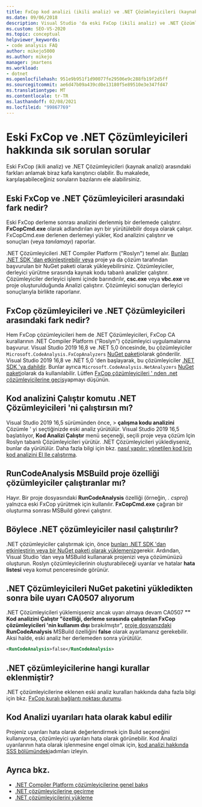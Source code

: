 ```yaml
---
title: FxCop kod analizi (ikili analiz) ve .NET Çözümleyicileri (kaynak analizi)
ms.date: 09/06/2018
description: Visual Studio 'da eski FxCop (ikili analiz) ve .NET Çözümleyicileri (kaynak analizi) arasındaki farkı anlayın. Bu Çözümleyicileri nasıl kullanacağınızı öğrenmek için bkz. sorulara yanıtlar.
ms.custom: SEO-VS-2020
ms.topic: conceptual
helpviewer_keywords:
- code analysis FAQ
author: mikejo5000
ms.author: mikejo
manager: jmartens
ms.workload:
- dotnet
ms.openlocfilehash: 951e9b951f1d90077fe29506e9c288fb19f2d5ff
ms.sourcegitcommit: ae6d47b09a439cd0e13180f5e89510e3e347fd47
ms.translationtype: MT
ms.contentlocale: tr-TR
ms.lasthandoff: 02/08/2021
ms.locfileid: "99867769"
---
```

# <a name="frequently-asked-questions-about-legacy-fxcop-and-net-analyzers"></a>Eski FxCop ve .NET Çözümleyicileri hakkında sık sorulan sorular

Eski FxCop (ikili analiz) ve .NET Çözümleyicileri (kaynak analizi) arasındaki farkları anlamak biraz kafa karıştırıcı olabilir. Bu makalede, karşılaşabileceğiniz soruların bazılarını ele alabilirsiniz.

## <a name="whats-the-difference-between-legacy-fxcop-and-net-analyzers"></a>Eski FxCop ve .NET Çözümleyicileri arasındaki fark nedir?

Eski FxCop derleme sonrası analizini derlenmiş bir derlemede çalıştırır. **FxCopCmd.exe** olarak adlandırılan ayrı bir yürütülebilir dosya olarak çalışır. FxCopCmd.exe derlenen derlemeyi yükler, Kod analizini çalıştırır ve sonuçları (veya *tanılamayı*) raporlar.

.NET Çözümleyicileri .NET Compiler Platform ("Roslyn") temel alır. [Bunları .NET SDK 'dan etkinleştirebilir veya](install-net-analyzers.md) proje ya da çözüm tarafından başvurulan bir NuGet paketi olarak yükleyebilirsiniz. Çözümleyiciler, derleyici yürütme sırasında kaynak kodu tabanlı analizler çalıştırır. Çözümleyiciler derleyici işlemi içinde barındırılır, **csc.exe** veya **vbc.exe** ve proje oluşturulduğunda Analizi çalıştırır. Çözümleyici sonuçları derleyici sonuçlarıyla birlikte raporlanır.

## <a name="whats-the-difference-between-fxcop-analyzers-and-net-analyzers"></a>FxCop çözümleyicileri ve .NET Çözümleyicileri arasındaki fark nedir?

Hem FxCop çözümleyicileri hem de .NET Çözümleyicileri, FxCop CA kurallarının .NET Compiler Platform ("Roslyn") çözümleyici uygulamalarına başvurur. Visual Studio 2019 16,8 ve .NET 5,0 öncesinde, bu çözümleyiciler `Microsoft.CodeAnalysis.FxCopAnalyzers` [NuGet paketi](https://www.nuget.org/packages/Microsoft.CodeAnalysis.FxCopAnalyzers)olarak gönderilir. Visual Studio 2019 16,8 ve .NET 5,0 'den başlayarak, bu çözümleyiciler [.NET SDK 'ya dahildir](/dotnet/fundamentals/code-analysis/overview). Bunlar ayrıca `Microsoft.CodeAnalysis.NetAnalyzers` [NuGet paketi](https://www.nuget.org/packages/Microsoft.CodeAnalysis.NetAnalyzers)olarak da kullanılabilir. Lütfen [FxCop çözümleyicileri ' nden .net çözümleyicilerine geçiş](migrate-from-fxcop-analyzers-to-net-analyzers.md)yapmayı düşünün.

## <a name="does-the-run-code-analysis-command-run-net-analyzers"></a>Kod analizini Çalıştır komutu .NET Çözümleyicileri 'ni çalıştırsın mı?

Visual Studio 2019 16,5 sürümünden önce,   >  **çalışma kodu analizini** Çözümle ' yi seçtiğinizde eski analiz yürütülür. Visual Studio 2019 16,5 başlatılıyor, **Kod Analizi Çalıştır** menü seçeneği, seçili proje veya çözüm Için Roslyn tabanlı Çözümleyicileri yürütür. .NET Çözümleyicileri yüklediyseniz, bunlar da yürütülür. Daha fazla bilgi için bkz. [nasıl yapılır: yönetilen kod Için kod analizini El Ile çalıştırma](how-to-run-code-analysis-manually-for-managed-code.md).

## <a name="does-the-runcodeanalysis-msbuild-project-property-run-analyzers"></a>RunCodeAnalysis MSBuild proje özelliği çözümleyiciler çalıştıranlar mı?

Hayır. Bir proje dosyasındaki **RunCodeAnalysis** özelliği (örneğin, *. csproj*) yalnızca eski FxCop yürütmek için kullanılır. **FxCopCmd.exe** çağıran bir oluşturma sonrası MSBuild görevi çalıştırır.

## <a name="so-how-do-i-run-net-analyzers-then"></a>Böylece .NET çözümleyiciler nasıl çalıştırılır?

.NET çözümleyiciler çalıştırmak için, önce [bunları .NET SDK 'dan etkinleştirin veya bir NuGet paketi olarak yüklemeniz](install-net-analyzers.md)gerekir. Ardından, Visual Studio 'dan veya MSBuild kullanarak projenizi veya çözümünüzü oluşturun. Roslyn çözümleyicilerinin oluşturabileceği uyarılar ve hatalar **hata listesi** veya komut penceresinde görünür.

## <a name="i-get-warning-ca0507-even-after-ive-installed-the-net-analyzers-nuget-package"></a>.NET Çözümleyicileri NuGet paketini yükledikten sonra bile uyarı CA0507 alıyorum

.NET Çözümleyicileri yüklemişseniz ancak uyarı almaya devam CA0507 **"" Kod analizini Çalıştır "özelliği, derleme sırasında çalıştırılan FxCop çözümleyicileri 'nin kullanım dışı** bırakılmıştır", [proje dosyanızdaki](../ide/solutions-and-projects-in-visual-studio.md#project-file) **RunCodeAnalysis** MSBuild özelliğini **false** olarak ayarlamanız gerekebilir. Aksi halde, eski analiz her derlemeden sonra yürütülür.

```xml
<RunCodeAnalysis>false</RunCodeAnalysis>
```

## <a name="which-rules-have-been-ported-to-net-analyzers"></a>.NET çözümleyicilerine hangi kurallar eklenmiştir?

.NET çözümleyicilerine eklenen eski analiz kuralları hakkında daha fazla bilgi için bkz. [FxCop kuralı bağlantı noktası durumu](fxcop-rule-port-status.md).

## <a name="code-analysis-warnings-are-treated-as-errors"></a>Kod Analizi uyarıları hata olarak kabul edilir

Projeniz uyarıları hata olarak değerlendirmek için Build seçeneğini kullanıyorsa, çözümleyici uyarıları hata olarak görünebilir. Kod Analizi uyarılarının hata olarak işlenmesine engel olmak için, [kod analizi hakkında SSS bölümündeki](../code-quality/analyzers-faq.md#treat-warnings-as-errors)adımları izleyin.

## <a name="see-also"></a>Ayrıca bkz.

- [.NET Compiler Platform çözümleyicilerine genel bakış](roslyn-analyzers-overview.md)
- [.NET çözümleyicilerine geçirme](migrate-from-legacy-analysis-to-net-analyzers.md)
- [.NET çözümleyicilerini yükleme](install-net-analyzers.md)

